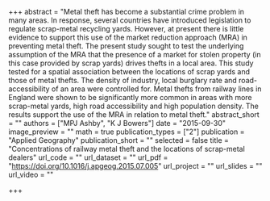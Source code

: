 +++
abstract = "Metal theft has become a substantial crime problem in many areas. In response, several countries have introduced legislation to regulate scrap-metal recycling yards. However, at present there is little evidence to support this use of the market reduction approach (MRA) in preventing metal theft. The present study sought to test the underlying assumption of the MRA that the presence of a market for stolen property (in this case provided by scrap yards) drives thefts in a local area. This study tested for a spatial association between the locations of scrap yards and those of metal thefts. The density of industry, local burglary rate and road-accessibility of an area were controlled for. Metal thefts from railway lines in England were shown to be significantly more common in areas with more scrap-metal yards, high road accessibility and high population density. The results support the use of the MRA in relation to metal theft."
abstract_short = ""
authors = ["MPJ Ashby", "K J Bowers"]
date = "2015-09-30"
image_preview = ""
math = true
publication_types = ["2"]
publication = "Applied Geography"
publication_short = ""
selected = false
title = "Concentrations of railway metal theft and the locations of scrap-metal dealers"
url_code = ""
url_dataset = ""
url_pdf = "https://doi.org/10.1016/j.apgeog.2015.07.005"
url_project = ""
url_slides = ""
url_video = ""
    
+++


